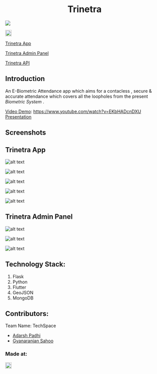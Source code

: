 <h1 align="center">Trinetra</h1>

<img src="https://github.com/adarsh1405/Trinetra/blob/main/images/trinatra%20logo.jpeg" align="center">

<a href="https://hack36.com"> <img src="http://bit.ly/BuiltAtHack36" height=20px> </a>

[Trinetra App](https://github.com/adarsh1405/Trinetra/releases/download/v1.0/trinetra.apk)

[Trinetra Admin Panel](https://trinetra-admin-panel.netlify.app)

[Trinetra API](https://techspace-trinetra.herokuapp.com)

## Introduction
An E-Biometric Attendance app which aims for a contacless , secure & accurate attendance which covers all the loopholes from the present *Biometric System* .

[Video Demo](https://www.youtube.com/watch?v=EKbHADcnDXU): https://www.youtube.com/watch?v=EKbHADcnDXU  
[Presentation](https://docs.google.com/presentation/d/1ymKfFeqjGNHqtzixWw0BrP_W1vr03ZP4cD3xsWuo2fY/edit#slide=id.gc791461a8b_2_136)

## Screenshots

## Trinetra App

![alt text](https://github.com/adarsh1405/Trinetra/blob/main/images/app-welcome-page.jpeg)

![alt text](https://github.com/adarsh1405/Trinetra/blob/main/images/app-otp-page.jpeg)

![alt text](https://github.com/adarsh1405/Trinetra/blob/main/images/app-dashboard-page.jpeg)

![alt text](https://github.com/adarsh1405/Trinetra/blob/main/images/app-history-page.jpeg)


![alt text](https://github.com/adarsh1405/Trinetra/blob/main/images/app.gif)


## Trinetra Admin Panel

![alt text](https://github.com/adarsh1405/Trinetra/blob/main/images/admin-panel-login-page.png)

![alt text](https://github.com/adarsh1405/Trinetra/blob/main/images/admin-panel-home-page.png)

![alt text](https://github.com/adarsh1405/Trinetra/blob/main/images/map.jpeg)


## Technology Stack:
  1) Flask
  2) Python
  3) Flutter
  4) GeoJSON
  5) MongoDB
  

## Contributors:

Team Name: TechSpace

* [Adarsh Padhi](https://github.com/adarsh1405)
* [Gyanaranjan Sahoo](https://github.com/TheSpeedX)


### Made at:
<a href="https://hack36.com"> <img src="http://bit.ly/BuiltAtHack36" height=20px> </a>
